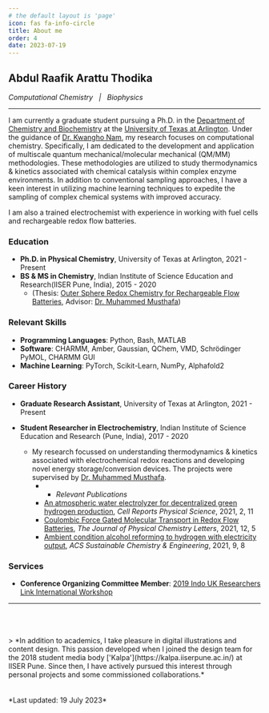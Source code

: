 ```yaml
---
# the default layout is 'page'
icon: fas fa-info-circle
title: About me 
order: 4
date: 2023-07-19
---
```


## **Abdul Raafik Arattu Thodika**
*Computational Chemistry&nbsp;&nbsp;&nbsp;|&nbsp;&nbsp;&nbsp;Biophysics* 
- - -

I am currently a graduate student pursuing a Ph.D. in the [Department of Chemistry and Biochemistry](https://www.uta.edu/academics/schools-colleges/science/departments/chemistry) at the [University of Texas at Arlington](https://www.uta.edu/). Under the guidance of [Dr. Kwangho Nam](https://scholar.google.com/citations?user=fUPBlikAAAAJ&hl=en), my research focuses on computational chemistry. Specifically, I am dedicated to the development and application of multiscale quantum mechanical/molecular mechanical (QM/MM) methodologies. These methodologies are utilized to study thermodynamics & kinetics associated with chemical catalysis within complex enzyme environments. In addition to conventional sampling approaches, I have a keen interest in utilizing machine learning techniques to expedite the sampling of complex chemical systems with improved accuracy.

I am also a trained electrochemist with experience in working with fuel cells and rechargeable redox flow batteries.

### Education
- **Ph.D. in Physical Chemistry**, University of Texas at Arlington, 2021 - Present
- **BS & MS in Chemistry**, Indian Institute of Science Education and Research(IISER Pune, India), 2015 - 2020
  * (Thesis: [Outer Sphere Redox Chemistry for Rechargeable Flow Batteries](http://dr.iiserpune.ac.in:8080/xmlui/handle/123456789/4743), Advisor: [Dr. Muhammed Musthafa](https://www.iiserpune.ac.in/research/department/chemistry/people/faculty/regular-faculty/muhammed-musthafa/304))

### Relevant Skills

- **Programming Languages**: Python, Bash, MATLAB
- **Software**: CHARMM, Amber, Gaussian, QChem, VMD, Schrödinger PyMOL, CHARMM GUI
- **Machine Learning**: PyTorch, Scikit-Learn, NumPy, Alphafold2

### Career History

- **Graduate Research Assistant**, University of Texas at Arlington, 2021 - Present

- **Student Researcher in Electrochemistry**, Indian Institute of Science Education and Research (Pune, India), 2017 - 2020
  * My research focussed on understanding thermodynamics & kinetics associated with electrochemical redox reactions and developing novel energy storage/conversion devices. The projects were supervised by [Dr. Muhammed Musthafa](https://www.iiserpune.ac.in/research/department/chemistry/people/faculty/regular-faculty/muhammed-musthafa/304).
    - - *Relevant Publications* 
    *  [An atmospheric water electrolyzer for decentralized green hydrogen production](https://www.cell.com/cell-reports-physical-science/pdf/S2666-3864(21)00345-3.pdf), *Cell Reports Physical Science*, 2021, 2, 11
    *  [Coulombic Force Gated Molecular Transport in Redox Flow Batteries](https://doi.org/10.1021/acs.jpclett.0c03584), *The Journal of Physical Chemistry Letters*, 2021, 12, 5
    *  [Ambient condition alcohol reforming to hydrogen with electricity output](https://doi.org/10.1021/acssuschemeng.0c07547), *ACS Sustainable Chemistry & Engineering*, 2021, 9, 8

### Services
- **Conference Organizing Committee Member**: [2019 Indo UK Researchers Link International Workshop](https://www.chem.gla.ac.uk/Electrotech2019/)

- - -

<br>
<br>
<br>
> *In addition to academics, I take pleasure in digital illustrations and content design. This passion developed when I joined the design team for the 2018 student media body ['Kalpa'](https://kalpa.iiserpune.ac.in/) at IISER Pune. Since then, I have actively pursued this interest through personal projects and some commissioned collaborations.* 

<br>
<br>
<br>
*Last updated: 19 July 2023*